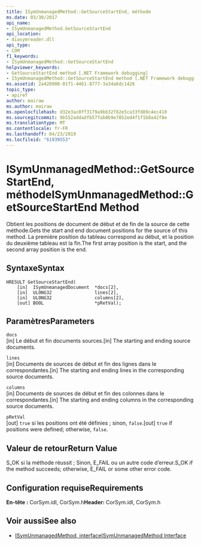 ```yaml
---
title: ISymUnmanagedMethod::GetSourceStartEnd, méthode
ms.date: 03/30/2017
api_name:
- ISymUnmanagedMethod.GetSourceStartEnd
api_location:
- diasymreader.dll
api_type:
- COM
f1_keywords:
- ISymUnmanagedMethod::GetSourceStartEnd
helpviewer_keywords:
- GetSourceStartEnd method [.NET Framework debugging]
- ISymUnmanagedMethod::GetSourceStartEnd method [.NET Framework debugging]
ms.assetid: 2a420900-01f1-4461-8777-3a34a6dc1426
topic_type:
- apiref
author: mairaw
ms.author: mairaw
ms.openlocfilehash: d32e3ac0ff3179a9bb32f82e5ca33fd89c4ec410
ms.sourcegitcommit: 9b552addadfb57fab0b9e7852ed4f1f1b8a42f8e
ms.translationtype: MT
ms.contentlocale: fr-FR
ms.lasthandoff: 04/23/2019
ms.locfileid: "61939553"
---
```

# <a name="isymunmanagedmethodgetsourcestartend-method"></a><span data-ttu-id="0282a-102">ISymUnmanagedMethod::GetSourceStartEnd, méthode</span><span class="sxs-lookup"><span data-stu-id="0282a-102">ISymUnmanagedMethod::GetSourceStartEnd Method</span></span>
<span data-ttu-id="0282a-103">Obtient les positions de document de début et de fin de la source de cette méthode.</span><span class="sxs-lookup"><span data-stu-id="0282a-103">Gets the start and end document positions for the source of this method.</span></span> <span data-ttu-id="0282a-104">La première position du tableau correspond au début, et la position du deuxième tableau est la fin.</span><span class="sxs-lookup"><span data-stu-id="0282a-104">The first array position is the start, and the second array position is the end.</span></span>  
  
## <a name="syntax"></a><span data-ttu-id="0282a-105">Syntaxe</span><span class="sxs-lookup"><span data-stu-id="0282a-105">Syntax</span></span>  
  
```  
HRESULT GetSourceStartEnd(  
    [in]  ISymUnmanagedDocument  *docs[2],  
    [in]  ULONG32                lines[2],  
    [in]  ULONG32                columns[2],  
    [out] BOOL                   *pRetVal);  
```  
  
## <a name="parameters"></a><span data-ttu-id="0282a-106">Paramètres</span><span class="sxs-lookup"><span data-stu-id="0282a-106">Parameters</span></span>  
 `docs`  
 <span data-ttu-id="0282a-107">[in] Le début et fin documents sources.</span><span class="sxs-lookup"><span data-stu-id="0282a-107">[in] The starting and ending source documents.</span></span>  
  
 `lines`  
 <span data-ttu-id="0282a-108">[in] Documents de sources de début et fin des lignes dans le correspondantes.</span><span class="sxs-lookup"><span data-stu-id="0282a-108">[in] The starting and ending lines in the corresponding source documents.</span></span>  
  
 `columns`  
 <span data-ttu-id="0282a-109">[in] Documents de sources de début et fin des colonnes dans le correspondantes.</span><span class="sxs-lookup"><span data-stu-id="0282a-109">[in] The starting and ending columns in the corresponding source documents.</span></span>  
  
 `pRetVal`  
 <span data-ttu-id="0282a-110">[out] `true` si les positions ont été définies ; sinon, `false`.</span><span class="sxs-lookup"><span data-stu-id="0282a-110">[out] `true` if positions were defined; otherwise, `false`.</span></span>  
  
## <a name="return-value"></a><span data-ttu-id="0282a-111">Valeur de retour</span><span class="sxs-lookup"><span data-stu-id="0282a-111">Return Value</span></span>  
 <span data-ttu-id="0282a-112">S_OK si la méthode réussit ; Sinon, E_FAIL ou un autre code d’erreur.</span><span class="sxs-lookup"><span data-stu-id="0282a-112">S_OK if the method succeeds; otherwise, E_FAIL or some other error code.</span></span>  
  
## <a name="requirements"></a><span data-ttu-id="0282a-113">Configuration requise</span><span class="sxs-lookup"><span data-stu-id="0282a-113">Requirements</span></span>  
 <span data-ttu-id="0282a-114">**En-tête :** CorSym.idl, CorSym.h</span><span class="sxs-lookup"><span data-stu-id="0282a-114">**Header:** CorSym.idl, CorSym.h</span></span>  
  
## <a name="see-also"></a><span data-ttu-id="0282a-115">Voir aussi</span><span class="sxs-lookup"><span data-stu-id="0282a-115">See also</span></span>

- [<span data-ttu-id="0282a-116">ISymUnmanagedMethod, interface</span><span class="sxs-lookup"><span data-stu-id="0282a-116">ISymUnmanagedMethod Interface</span></span>](../../../../docs/framework/unmanaged-api/diagnostics/isymunmanagedmethod-interface.md)
